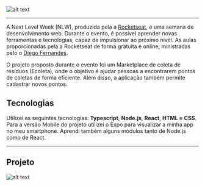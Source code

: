 ![alt text](https://raw.githubusercontent.com/NatNegreiros/nlw/master/public/assets/nlw.png)
***
A Next Level Week (NLW), produzida pela a [Rocketseat](https://rocketseat.com.br/), é uma semana de desenvolvimento web. Durante o evento, é possível aprender novas ferramentas e tecnologias, capaz de impulsionar ao próximo nível. As aulas proporcionadas pela a Rocketseat de forma gratuita e online, ministradas pelo o [Diego Fernandes](http://linkedin.com/in/diego-schell-fernandes). 

O projeto proposto durante o evento foi um Marketplace de coleta de resíduos (Ecoleta), onde o objetivo é ajudar pessoas a encontrarem pontos de coletas de forma eficiente. Além disso, a aplicação também permite cadastrar novos pontos.

## Tecnologias
Utilizei as seguintes tecnologias: **Typescript**, **Node.js**, **React**, **HTML** e **CSS**.
Para a versão Mobile do projeto utilizei o Expo para visualizar a minha app no meu smartphone.
Aprendi também alguns módulos tanto de Node.js como de React.
***
## Projeto
![alt text](https://i.ibb.co/xSNcz67/Capa.png)
